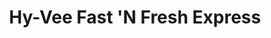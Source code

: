 ---
title: "Hy-Vee Fast 'N Fresh Express"
url: /maple-grove/hy-vee-fast-n-fresh-express/
shop: Lebensmittel
---